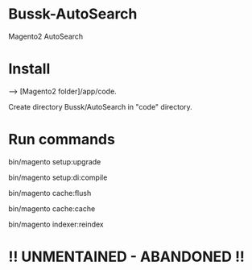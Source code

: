 # Bussk-AutoSearch
Magento2 AutoSearch

<h1>Install</h1>

--> [Magento2 folder]/app/code.

Create directory Bussk/AutoSearch in "code" directory.

<h1>Run commands </h1>

bin/magento setup:upgrade

bin/magento setup:di:compile

bin/magento cache:flush

bin/magento cache:cache

bin/magento indexer:reindex


# !! UNMENTAINED - ABANDONED !!